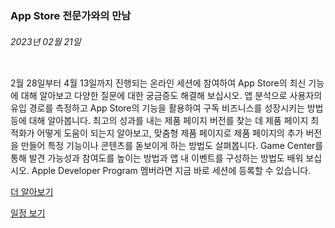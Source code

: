 <!-- ### MySkills
BootStrap & React.js  
<img src="https://img.shields.io/badge/HTML5-E34F26?style=flat-square&logo=HTML5&logoColor=white"/></a>
<img src="https://img.shields.io/badge/CSS3-1572B6?style=flat-square&logo=CSS3&logoColor=white"/></a>
<img src="https://img.shields.io/badge/JavaScript-F7DF1E?style=flat-square&logo=JavaScript&logoColor=white"/></a>
<img src="https://img.shields.io/badge/React.js-1E8CBE?style=flat-square&logo=JavaScript&logoColor=white"/></a>   -->

<!-- Android & IOS  
<img src="https://img.shields.io/badge/Java-007396?style=flat-square&logo=Java&logoColor=white"/></a>
<img src="https://img.shields.io/badge/Swift-F05138?style=flat-square&logo=Swift&logoColor=white"/></a> -->
<!-- 
Languages  
<img src="https://img.shields.io/badge/C-A8B9CC?style=flat-square&logo=C&logoColor=white"/></a>
<img src="https://img.shields.io/badge/C++-00599C?style=flat-square&logo=C%2B%2B&logoColor=white"/></a>
<img src="https://img.shields.io/badge/Python-3776AB?style=flat-square&logo=Python&logoColor=white"/></a>

algorithms  
<img src="https://img.shields.io/badge/Baekjoon-Gold4-gold?style=flat-square&labelColor=004088"/></a> -->
<!-- 
Contact  
[<img src="https://img.shields.io/badge/l06094@gmail.com-EA4335?style=flat-square&logo=Gmail&logoColor=white"/>](l06094@gmail.com)
<a href="dlwjsgml02@naver.com"><img src="https://img.shields.io/badge/dlwjsgml02@naver.com-0ABF53?style=flat-square&logo=Nintendo&logoColor=white"/></a>
<img src="https://img.shields.io/badge/jeon__hui__22-E4405F?style=flat-square&logo=Instagram&logoColor=white"/></a>  

---
![Top Langs](https://github-readme-stats.vercel.app/api/top-langs/?username=6810779s&layout=compact&theme=algolia) 

![Jeonhui's GitHub stats](https://github-readme-stats.vercel.app/api?username=Jeonhui&show_icons=true&theme=algolia)  
 -->

<!-- [![Solved.ac
프로필](http://mazassumnida.wtf/api/v2/generate_badge?boj=whas02)](https://solved.ac/whas02)  

# IOS developer News -->

<!--
 <pre>
    ___  _______   ________  ________   ___  ___  ___  ___  ___     
   |\  \|\  ___ \ |\   __  \|\   ___  \|\  \|\  \|\  \|\  \|\  \    
   \ \  \ \   __/|\ \  \|\  \ \  \\ \  \ \  \\\  \ \  \\\  \ \  \   
 __ \ \  \ \  \_|/_\ \  \\\  \ \  \\ \  \ \   __  \ \  \\\  \ \  \  
|\  \\_\  \ \  \_|\ \ \  \\\  \ \  \\ \  \ \  \ \  \ \  \\\  \ \  \ 
\ \________\ \_______\ \_______\ \__\\ \__\ \__\ \__\ \_______\ \__\
 \|________|\|_______|\|_______|\|__| \|__|\|__|\|__|\|_______|\|__|</pre>
                                                          
                                                                    
-->                                                                    
###  App Store 전문가와의 만남  
###### 2023년 02월 21일  
<span class="article-text"><div class="inline-article-image"><img alt="" data-hires="false" src="https://devimages-cdn.apple.com/wwdc-services/articles/images/305BCFA9-FC5B-4BF5-A970-3A60BCEFC1C9/2048.jpeg"/></div><p>2월 28일부터 4월 13일까지 진행되는 온라인 세션에 참여하여 App Store의 최신 기능에 대해 알아보고 다양한 질문에 대한 궁금증도 해결해 보십시오. 앱 분석으로 사용자의 유입 경로를 측정하고 App Store의 기능을 활용하여 구독 비즈니스를 성장시키는 방법 등에 대해 알아봅니다. 최고의 성과를 내는 제품 페이지 버전를 찾는 데 제품 페이지 최적화가 어떻게 도움이 되는지 알아보고, 맞춤형 제품 페이지로 제품 페이지의 추가 버전을 만들어 특정 기능이나 콘텐츠를 돋보이게 하는 방법도 살펴봅니다. Game Center를 통해 발견 가능성과 참여도를 높이는 방법과 앱 내 이벤트를 구성하는 방법도 배워 보십시오. Apple Developer Program 멤버라면 지금 바로 세션에 등록할 수 있습니다.</p><p><a href="https://developer.apple.com/kr/events/app-store/"><span class="icon icon-after icon-chevronright nowrap">더 알아보기</span></a></p>
<p><a href="https://developer.apple.com/events/view/upcoming-events"><span class="icon icon-after icon-chevronright nowrap">일정 보기</span></a></p></span>
